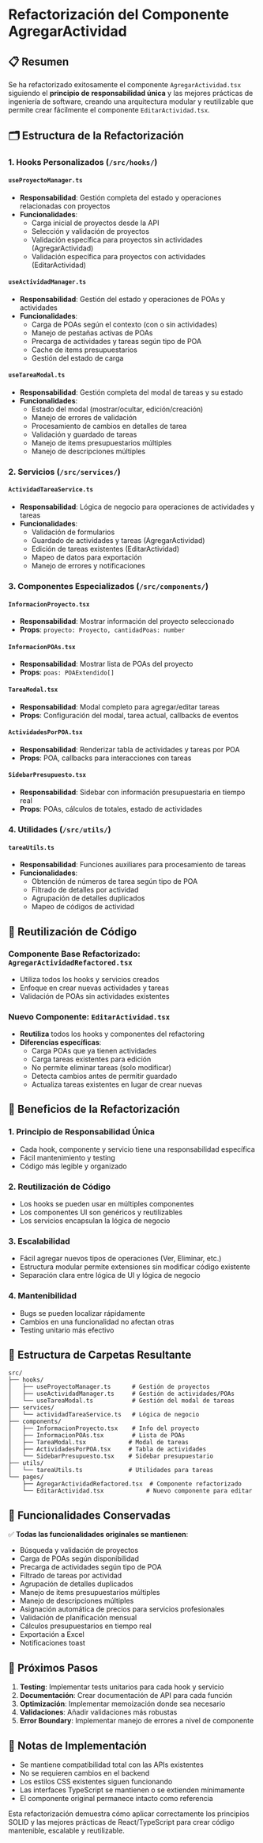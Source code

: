 # Refactorización del Componente AgregarActividad

## 📋 Resumen

Se ha refactorizado exitosamente el componente `AgregarActividad.tsx` siguiendo el **principio de responsabilidad única** y las mejores prácticas de ingeniería de software, creando una arquitectura modular y reutilizable que permite crear fácilmente el componente `EditarActividad.tsx`.

## 🗂️ Estructura de la Refactorización

### 1. **Hooks Personalizados** (`/src/hooks/`)

#### `useProyectoManager.ts`
- **Responsabilidad**: Gestión completa del estado y operaciones relacionadas con proyectos
- **Funcionalidades**:
  - Carga inicial de proyectos desde la API
  - Selección y validación de proyectos
  - Validación específica para proyectos sin actividades (AgregarActividad)
  - Validación específica para proyectos con actividades (EditarActividad)

#### `useActividadManager.ts`
- **Responsabilidad**: Gestión del estado y operaciones de POAs y actividades
- **Funcionalidades**:
  - Carga de POAs según el contexto (con o sin actividades)
  - Manejo de pestañas activas de POAs
  - Precarga de actividades y tareas según tipo de POA
  - Cache de items presupuestarios
  - Gestión del estado de carga

#### `useTareaModal.ts`
- **Responsabilidad**: Gestión completa del modal de tareas y su estado
- **Funcionalidades**:
  - Estado del modal (mostrar/ocultar, edición/creación)
  - Manejo de errores de validación
  - Procesamiento de cambios en detalles de tarea
  - Validación y guardado de tareas
  - Manejo de items presupuestarios múltiples
  - Manejo de descripciones múltiples

### 2. **Servicios** (`/src/services/`)

#### `ActividadTareaService.ts`
- **Responsabilidad**: Lógica de negocio para operaciones de actividades y tareas
- **Funcionalidades**:
  - Validación de formularios
  - Guardado de actividades y tareas (AgregarActividad)
  - Edición de tareas existentes (EditarActividad)
  - Mapeo de datos para exportación
  - Manejo de errores y notificaciones

### 3. **Componentes Especializados** (`/src/components/`)

#### `InformacionProyecto.tsx`
- **Responsabilidad**: Mostrar información del proyecto seleccionado
- **Props**: `proyecto: Proyecto, cantidadPoas: number`

#### `InformacionPOAs.tsx`
- **Responsabilidad**: Mostrar lista de POAs del proyecto
- **Props**: `poas: POAExtendido[]`

#### `TareaModal.tsx`
- **Responsabilidad**: Modal completo para agregar/editar tareas
- **Props**: Configuración del modal, tarea actual, callbacks de eventos

#### `ActividadesPorPOA.tsx`
- **Responsabilidad**: Renderizar tabla de actividades y tareas por POA
- **Props**: POA, callbacks para interacciones con tareas

#### `SidebarPresupuesto.tsx`
- **Responsabilidad**: Sidebar con información presupuestaria en tiempo real
- **Props**: POAs, cálculos de totales, estado de actividades

### 4. **Utilidades** (`/src/utils/`)

#### `tareaUtils.ts`
- **Responsabilidad**: Funciones auxiliares para procesamiento de tareas
- **Funcionalidades**:
  - Obtención de números de tarea según tipo de POA
  - Filtrado de detalles por actividad
  - Agrupación de detalles duplicados
  - Mapeo de códigos de actividad

## 🔄 Reutilización de Código

### Componente Base Refactorizado: `AgregarActividadRefactored.tsx`
- Utiliza todos los hooks y servicios creados
- Enfoque en crear nuevas actividades y tareas
- Validación de POAs sin actividades existentes

### Nuevo Componente: `EditarActividad.tsx`
- **Reutiliza** todos los hooks y componentes del refactoring
- **Diferencias específicas**:
  - Carga POAs que ya tienen actividades
  - Carga tareas existentes para edición
  - No permite eliminar tareas (solo modificar)
  - Detecta cambios antes de permitir guardado
  - Actualiza tareas existentes en lugar de crear nuevas

## 🎯 Beneficios de la Refactorización

### 1. **Principio de Responsabilidad Única**
- Cada hook, componente y servicio tiene una responsabilidad específica
- Fácil mantenimiento y testing
- Código más legible y organizado

### 2. **Reutilización de Código**
- Los hooks se pueden usar en múltiples componentes
- Los componentes UI son genéricos y reutilizables
- Los servicios encapsulan la lógica de negocio

### 3. **Escalabilidad**
- Fácil agregar nuevos tipos de operaciones (Ver, Eliminar, etc.)
- Estructura modular permite extensiones sin modificar código existente
- Separación clara entre lógica de UI y lógica de negocio

### 4. **Mantenibilidad**
- Bugs se pueden localizar rápidamente
- Cambios en una funcionalidad no afectan otras
- Testing unitario más efectivo

## 📁 Estructura de Carpetas Resultante

```
src/
├── hooks/
│   ├── useProyectoManager.ts      # Gestión de proyectos
│   ├── useActividadManager.ts     # Gestión de actividades/POAs
│   └── useTareaModal.ts           # Gestión del modal de tareas
├── services/
│   └── actividadTareaService.ts   # Lógica de negocio
├── components/
│   ├── InformacionProyecto.tsx    # Info del proyecto
│   ├── InformacionPOAs.tsx        # Lista de POAs
│   ├── TareaModal.tsx            # Modal de tareas
│   ├── ActividadesPorPOA.tsx     # Tabla de actividades
│   └── SidebarPresupuesto.tsx    # Sidebar presupuestario
├── utils/
│   └── tareaUtils.ts             # Utilidades para tareas
└── pages/
    ├── AgregarActividadRefactored.tsx  # Componente refactorizado
    └── EditarActividad.tsx            # Nuevo componente para editar
```

## 🔧 Funcionalidades Conservadas

✅ **Todas las funcionalidades originales se mantienen**:
- Búsqueda y validación de proyectos
- Carga de POAs según disponibilidad
- Precarga de actividades según tipo de POA
- Filtrado de tareas por actividad
- Agrupación de detalles duplicados
- Manejo de items presupuestarios múltiples
- Manejo de descripciones múltiples
- Asignación automática de precios para servicios profesionales
- Validación de planificación mensual
- Cálculos presupuestarios en tiempo real
- Exportación a Excel
- Notificaciones toast

## 🚀 Próximos Pasos

1. **Testing**: Implementar tests unitarios para cada hook y servicio
2. **Documentación**: Crear documentación de API para cada función
3. **Optimización**: Implementar memoización donde sea necesario
4. **Validaciones**: Añadir validaciones más robustas
5. **Error Boundary**: Implementar manejo de errores a nivel de componente

## 📝 Notas de Implementación

- Se mantiene compatibilidad total con las APIs existentes
- No se requieren cambios en el backend
- Los estilos CSS existentes siguen funcionando
- Las interfaces TypeScript se mantienen o se extienden mínimamente
- El componente original permanece intacto como referencia

Esta refactorización demuestra cómo aplicar correctamente los principios SOLID y las mejores prácticas de React/TypeScript para crear código mantenible, escalable y reutilizable.
